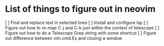 # List of things to figure out in neovim

[ ] Find and replace text in selected lines
[ ] Install and configure lsp
[ ] Figure out how to re-map C-j and C-k just within the context of telescope
[ ] Figure out how to do a Telescope Grep string with some shortcut
[ ] Figure out difference between vim.cmd.Ex and closing a window
